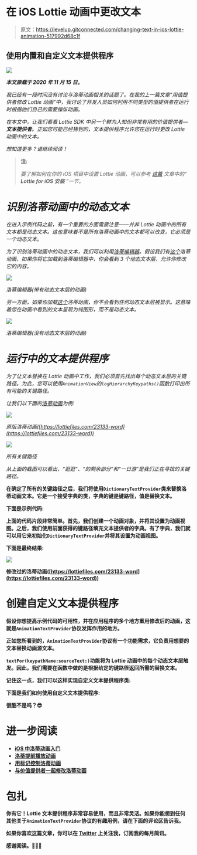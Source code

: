 # 在 iOS Lottie 动画中更改文本

> 原文：<https://levelup.gitconnected.com/changing-text-in-ios-lottie-animation-517992d68c1f>

## 使用内置和自定义文本提供程序

![](img/07a9c9bf7d2298b6aadd2178f2fee7ba.png)

***本文原载于 2020 年 11 月 15 日***[](https://swiftsenpai.com/development/lottie-text-provider/)****。****

*我已经有一段时间没有讨论与洛蒂动画相关的话题了。在我的上一篇文章“用值提供者修改 Lottie 动画”中，我讨论了开发人员如何利用不同类型的值提供者在运行时根据他们自己的需要操纵动画。*

*在本文中，让我们看看 Lottie SDK 中另一个鲜为人知但非常有用的价值提供者— **文本提供者**。正如您可能已经猜到的，文本提供程序允许您在运行时更改 Lottie 动画中的文本。*

*想知道更多？请继续阅读！*

> ****注:****
> 
> **要了解如何在你的 iOS 项目中设置 Lottie 动画，可以参考* [*这篇*](https://swiftsenpai.com/development/lottie-getting-started/) *文章中的“* ***Lottie for iOS 安装*** *”一节。**

# *识别洛蒂动画中的动态文本*

*在进入示例代码之前，有一个重要的方面需要注意——并非 Lottie 动画中的所有文本都是动态文本。这也意味着不是所有洛蒂动画中的文本都可以改变，它必须是一个动态文本。*

*为了识别洛蒂动画中的动态文本，我们可以利用[洛蒂编辑器](https://lottiefiles.com/editor)。假设我们有[这个](https://lottiefiles.com/23133-word)洛蒂动画，如果你将它加载到洛蒂编辑器中，你会看到 3 个动态文本层，允许你修改它的内容。*

*![](img/4d6491e9545af24587c6e353f49348c4.png)*

*洛蒂编辑器(带有动态文本层的动画)*

*另一方面，如果你加载[这个](https://lottiefiles.com/35488-text-button)洛蒂动画，你不会看到任何动态文本层被显示。这意味着您在动画中看到的文本呈现为纯图形，而不是动态文本。*

*![](img/dd141c071b9660229c4d7cecb39d0a22.png)*

*洛蒂编辑器(没有动态文本层的动画)*

# *运行中的文本提供程序*

*为了让文本替换在 Lottie 动画中工作，我们必须首先找出每个动态文本层的关键路径。为此，您可以使用`AnimationView`的`logHierarchyKeypaths()`函数打印出所有可能的关键路径。*

*让我们以下面的[洛蒂动画](https://lottiefiles.com/23133-word)为例:*

*![](img/2001789d526e2060c9a3c74439e79d8e.png)*

*原版洛蒂动画([https://lottiefiles.com/23133-word](https://lottiefiles.com/23133-word))*

*![](img/2146c11dd33bcf2ad50fa705050d5be2.png)*

*所有关键路径*

*从上面的截图可以看出，“*逛逛*”、“*的剩余部分”和“*一日游*”是我们正在寻找的关键路径。**

**在确定了所有的关键路径之后，我们将使用`DictionaryTextProvider`类来替换洛蒂动画文本。它是一个接受字典的类，字典的键是键路径，值是替换文本。**

**下面是示例代码:**

**上面的代码片段非常简单。首先，我们创建一个动画对象，并将其设置为动画视图。之后，我们使用前面获得的键路径填充文本提供者的字典。有了字典，我们就可以用它来初始化`DictionaryTextProvider`并将其设置为动画视图。**

**下面是最终结果:**

**![](img/cca0b429fd0cfc126c83e2437153a099.png)**

**修改过的洛蒂动画([https://lottiefiles.com/23133-word](https://lottiefiles.com/23133-word))**

# **创建自定义文本提供程序**

**假设你想提高示例代码的可用性，并在应用程序的多个地方重用修改后的动画，这就是`AnimationTextProvider`协议发挥作用的地方。**

**正如您所看到的，`AnimationTextProvider`协议有一个功能需求，它负责用想要的文本替换动画源文本。**

**`textFor(keypathName:sourceText:)`功能将为 Lottie 动画中的每个动态文本层触发。因此，我们需要在函数中做的是根据给定的键路径返回所需的替换文本。**

**记住这一点，我们可以这样实现自定义文本提供程序类:**

**下面是我们如何使用自定义文本提供程序:**

**很酷不是吗？😎**

# **进一步阅读**

*   **[iOS 中洛蒂动画入门](https://swiftsenpai.com/development/lottie-getting-started/)**
*   **[洛蒂提前播放动画](https://swiftsenpai.com/development/lottie-advance-animation-playback/)**
*   **[用标记控制洛蒂动画](https://swiftsenpai.com/development/lottie-animation-markers/)**
*   **[与价值提供者一起修改洛蒂动画](https://swiftsenpai.com/development/lottie-value-providers/)**

# **包扎**

**你有它！Lottie 文本提供程序非常容易使用，而且非常灵活。如果你能想到任何其他关于`AnimationTextProvider`协议的有趣用例，请在下面的评论区告诉我。**

**如果你喜欢这篇文章，你可以在 [Twitter](https://twitter.com/Lee_Kah_Seng) 上关注我，订阅我的每月简讯。**

**感谢阅读。👨🏻‍💻**